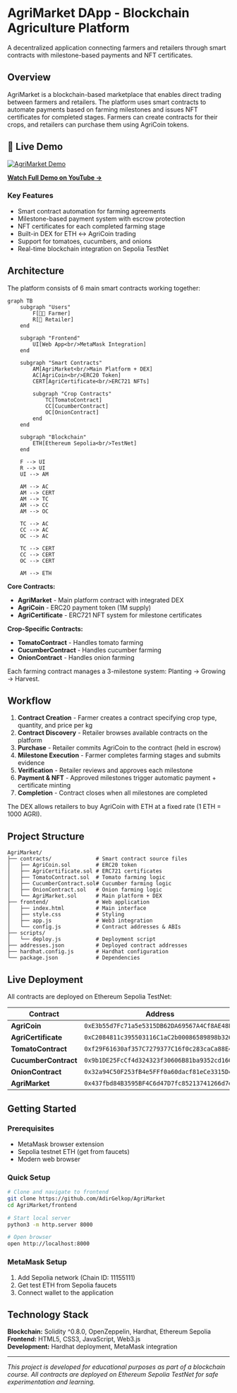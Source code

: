 # AgriMarket DApp - Blockchain Agriculture Platform

A decentralized application connecting farmers and retailers through smart contracts with milestone-based payments and NFT certificates.

## Overview

AgriMarket is a blockchain-based marketplace that enables direct trading between farmers and retailers. The platform uses smart contracts to automate payments based on farming milestones and issues NFT certificates for completed stages. Farmers can create contracts for their crops, and retailers can purchase them using AgriCoin tokens.

## 🎥 Live Demo

[![AgriMarket Demo](https://img.youtube.com/vi/NqkmF4H8WUA/0.jpg)](https://youtu.be/NqkmF4H8WUA)

**[Watch Full Demo on YouTube →](https://youtu.be/NqkmF4H8WUA)**

### Key Features
- Smart contract automation for farming agreements
- Milestone-based payment system with escrow protection
- NFT certificates for each completed farming stage
- Built-in DEX for ETH ↔ AgriCoin trading
- Support for tomatoes, cucumbers, and onions
- Real-time blockchain integration on Sepolia TestNet

## Architecture

The platform consists of 6 main smart contracts working together:

```mermaid
graph TB
    subgraph "Users"
        F[👨‍🌾 Farmer]
        R[🏪 Retailer]
    end
    
    subgraph "Frontend"
        UI[Web App<br/>MetaMask Integration]
    end
    
    subgraph "Smart Contracts"
        AM[AgriMarket<br/>Main Platform + DEX]
        AC[AgriCoin<br/>ERC20 Token]
        CERT[AgriCertificate<br/>ERC721 NFTs]
        
        subgraph "Crop Contracts"
            TC[TomatoContract]
            CC[CucumberContract] 
            OC[OnionContract]
        end
    end
    
    subgraph "Blockchain"
        ETH[Ethereum Sepolia<br/>TestNet]
    end
    
    F --> UI
    R --> UI
    UI --> AM
    
    AM --> AC
    AM --> CERT
    AM --> TC
    AM --> CC
    AM --> OC
    
    TC --> AC
    CC --> AC
    OC --> AC
    
    TC --> CERT
    CC --> CERT
    OC --> CERT
    
    AM --> ETH
```

**Core Contracts:**
- **AgriMarket** - Main platform contract with integrated DEX
- **AgriCoin** - ERC20 payment token (1M supply)
- **AgriCertificate** - ERC721 NFT system for milestone certificates

**Crop-Specific Contracts:**
- **TomatoContract** - Handles tomato farming
- **CucumberContract** - Handles cucumber farming 
- **OnionContract** - Handles onion farming

Each farming contract manages a 3-milestone system: Planting → Growing → Harvest.

## Workflow

1. **Contract Creation** - Farmer creates a contract specifying crop type, quantity, and price per kg
2. **Contract Discovery** - Retailer browses available contracts on the platform
3. **Purchase** - Retailer commits AgriCoin to the contract (held in escrow)
4. **Milestone Execution** - Farmer completes farming stages and submits evidence
5. **Verification** - Retailer reviews and approves each milestone
6. **Payment & NFT** - Approved milestones trigger automatic payment + certificate minting
7. **Completion** - Contract closes when all milestones are completed

The DEX allows retailers to buy AgriCoin with ETH at a fixed rate (1 ETH = 1000 AGRI).

## Project Structure

```
AgriMarket/
├── contracts/              # Smart contract source files
│   ├── AgriCoin.sol        # ERC20 token
│   ├── AgriCertificate.sol # ERC721 certificates
│   ├── TomatoContract.sol  # Tomato farming logic
│   ├── CucumberContract.sol# Cucumber farming logic
│   ├── OnionContract.sol   # Onion farming logic
│   └── AgriMarket.sol      # Main platform + DEX
├── frontend/               # Web application
│   ├── index.html          # Main interface
│   ├── style.css           # Styling
│   ├── app.js              # Web3 integration
│   └── config.js           # Contract addresses & ABIs
├── scripts/
│   └── deploy.js           # Deployment script
├── addresses.json          # Deployed contract addresses
├── hardhat.config.js       # Hardhat configuration
└── package.json            # Dependencies
```

## Live Deployment

All contracts are deployed on Ethereum Sepolia TestNet:

| Contract | Address |
|----------|---------|
| **AgriCoin** | `0xE3b55d7Fc71a5e5315DB62DA69567A4Cf8AE48E7` |
| **AgriCertificate** | `0xC2084811c395503116C1aC2b00086589898b326A` |
| **TomatoContract** | `0xf29F61630af357C7279377C16f0c283caCa88E4f` |
| **CucumberContract** | `0x9b1DE25FcCf4d324323f30606B81ba9352cd1602` |
| **OnionContract** | `0x32a94C50F253fB4e5FFf0a60dacf81eCe3315Dc6` |
| **AgriMarket** | `0x437fbd84B3595BF4C6d47D7fc85213741266d7ef` |

## Getting Started

### Prerequisites
- MetaMask browser extension
- Sepolia testnet ETH (get from faucets)
- Modern web browser

### Quick Setup
```bash
# Clone and navigate to frontend
git clone https://github.com/AdirGelkop/AgriMarket
cd AgriMarket/frontend

# Start local server
python3 -m http.server 8000

# Open browser
open http://localhost:8000
```

### MetaMask Setup
1. Add Sepolia network (Chain ID: 11155111)
2. Get test ETH from Sepolia faucets
3. Connect wallet to the application

## Technology Stack

**Blockchain:** Solidity ^0.8.0, OpenZeppelin, Hardhat, Ethereum Sepolia  
**Frontend:** HTML5, CSS3, JavaScript, Web3.js  
**Development:** Hardhat deployment, MetaMask integration

---

*This project is developed for educational purposes as part of a blockchain course.*
*All contracts are deployed on Ethereum Sepolia TestNet for safe experimentation and learning.*